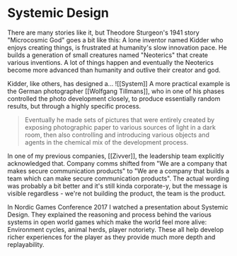 # Systemic Design
There are many stories like it, but Theodore Sturgeon's 1941 story "Microcosmic God" goes a bit like this: A lone inventor named Kidder who enjoys creating things, is frustrated at humanity's slow innovation pace. He builds a generation of small creatures named "Neoterics" that create various inventions. A lot of things happen and eventually the Neoterics become more advanced than humanity and outlive their creator and god.

Kidder, like others, has designed a... ![[System]]
A more practical example is the German photographer [[Wolfgang Tillmans]], who in one of his phases controlled the photo development closely, to produce essentially random results, but through a highly specific process.

> Eventually he made sets of pictures that were entirely created by exposing photographic paper to various sources of light in a dark room, then also controlling and introducing various objects and agents in the chemical mix of the development process.

In one of my previous companies, [[Zivver]], the leadership team explicitly acknowledged that. Company comms shifted from "We are a company that makes secure communication products" to "We are a company that builds a team which can make secure communication products". The actual wording was probably a bit better and it's still kinda corporate-y, but the message is visible regardless - we're not building the product, the team is the product.

In Nordic Games Conference 2017 I watched a presentation about Systemic Design. They explained the reasoning and process behind the various systems in open world games which make the world feel more alive: Environment cycles, animal herds, player notoriety. These all help develop richer experiences for the player as they provide much more depth and replayability.
